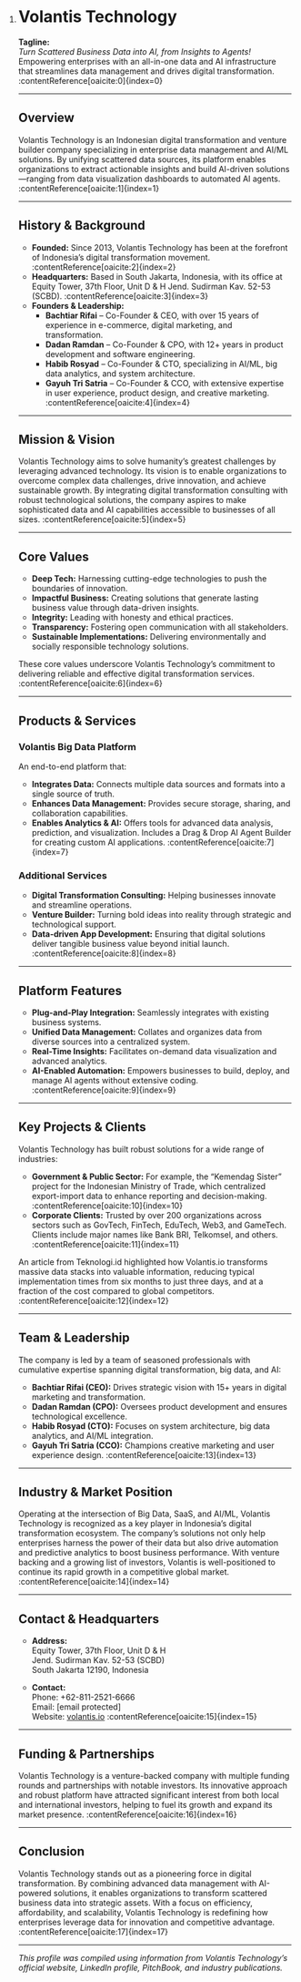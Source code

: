 1. # Volantis Technology

   **Tagline:**  
   *Turn Scattered Business Data into AI, from Insights to Agents!*  
   Empowering enterprises with an all-in-one data and AI infrastructure that streamlines data management and drives digital transformation. :contentReference[oaicite:0]{index=0}

   ---

   ## Overview

   Volantis Technology is an Indonesian digital transformation and venture builder company specializing in enterprise data management and AI/ML solutions. By unifying scattered data sources, its platform enables organizations to extract actionable insights and build AI-driven solutions—ranging from data visualization dashboards to automated AI agents. :contentReference[oaicite:1]{index=1}

   ---

   ## History & Background

   - **Founded:** Since 2013, Volantis Technology has been at the forefront of Indonesia’s digital transformation movement. :contentReference[oaicite:2]{index=2}
   - **Headquarters:** Based in South Jakarta, Indonesia, with its office at Equity Tower, 37th Floor, Unit D & H Jend. Sudirman Kav. 52-53 (SCBD). :contentReference[oaicite:3]{index=3}
   - **Founders & Leadership:**  
     - **Bachtiar Rifai** – Co-Founder & CEO, with over 15 years of experience in e-commerce, digital marketing, and transformation.  
     - **Dadan Ramdan** – Co-Founder & CPO, with 12+ years in product development and software engineering.  
     - **Habib Rosyad** – Co-Founder & CTO, specializing in AI/ML, big data analytics, and system architecture.  
     - **Gayuh Tri Satria** – Co-Founder & CCO, with extensive expertise in user experience, product design, and creative marketing. :contentReference[oaicite:4]{index=4}

   ---

   ## Mission & Vision

   Volantis Technology aims to solve humanity’s greatest challenges by leveraging advanced technology. Its vision is to enable organizations to overcome complex data challenges, drive innovation, and achieve sustainable growth. By integrating digital transformation consulting with robust technological solutions, the company aspires to make sophisticated data and AI capabilities accessible to businesses of all sizes. :contentReference[oaicite:5]{index=5}

   ---

   ## Core Values

   - **Deep Tech:** Harnessing cutting-edge technologies to push the boundaries of innovation.
   - **Impactful Business:** Creating solutions that generate lasting business value through data-driven insights.
   - **Integrity:** Leading with honesty and ethical practices.
   - **Transparency:** Fostering open communication with all stakeholders.
   - **Sustainable Implementations:** Delivering environmentally and socially responsible technology solutions.

   These core values underscore Volantis Technology’s commitment to delivering reliable and effective digital transformation services. :contentReference[oaicite:6]{index=6}

   ---

   ## Products & Services

   ### Volantis Big Data Platform
   An end-to-end platform that:
   - **Integrates Data:** Connects multiple data sources and formats into a single source of truth.
   - **Enhances Data Management:** Provides secure storage, sharing, and collaboration capabilities.
   - **Enables Analytics & AI:** Offers tools for advanced data analysis, prediction, and visualization. Includes a Drag & Drop AI Agent Builder for creating custom AI applications. :contentReference[oaicite:7]{index=7}

   ### Additional Services
   - **Digital Transformation Consulting:** Helping businesses innovate and streamline operations.
   - **Venture Builder:** Turning bold ideas into reality through strategic and technological support.
   - **Data-driven App Development:** Ensuring that digital solutions deliver tangible business value beyond initial launch. :contentReference[oaicite:8]{index=8}

   ---

   ## Platform Features

   - **Plug-and-Play Integration:** Seamlessly integrates with existing business systems.
   - **Unified Data Management:** Collates and organizes data from diverse sources into a centralized system.
   - **Real-Time Insights:** Facilitates on-demand data visualization and advanced analytics.
   - **AI-Enabled Automation:** Empowers businesses to build, deploy, and manage AI agents without extensive coding. :contentReference[oaicite:9]{index=9}

   ---

   ## Key Projects & Clients

   Volantis Technology has built robust solutions for a wide range of industries:
   - **Government & Public Sector:** For example, the “Kemendag Sister” project for the Indonesian Ministry of Trade, which centralized export-import data to enhance reporting and decision-making. :contentReference[oaicite:10]{index=10}
   - **Corporate Clients:** Trusted by over 200 organizations across sectors such as GovTech, FinTech, EduTech, Web3, and GameTech. Clients include major names like Bank BRI, Telkomsel, and others. :contentReference[oaicite:11]{index=11}

   An article from Teknologi.id highlighted how Volantis.io transforms massive data stacks into valuable information, reducing typical implementation times from six months to just three days, and at a fraction of the cost compared to global competitors. :contentReference[oaicite:12]{index=12}

   ---

   ## Team & Leadership

   The company is led by a team of seasoned professionals with cumulative expertise spanning digital transformation, big data, and AI:
   - **Bachtiar Rifai (CEO):** Drives strategic vision with 15+ years in digital marketing and transformation.
   - **Dadan Ramdan (CPO):** Oversees product development and ensures technological excellence.
   - **Habib Rosyad (CTO):** Focuses on system architecture, big data analytics, and AI/ML integration.
   - **Gayuh Tri Satria (CCO):** Champions creative marketing and user experience design. :contentReference[oaicite:13]{index=13}

   ---

   ## Industry & Market Position

   Operating at the intersection of Big Data, SaaS, and AI/ML, Volantis Technology is recognized as a key player in Indonesia’s digital transformation ecosystem. The company’s solutions not only help enterprises harness the power of their data but also drive automation and predictive analytics to boost business performance. With venture backing and a growing list of investors, Volantis is well-positioned to continue its rapid growth in a competitive global market. :contentReference[oaicite:14]{index=14}

   ---

   ## Contact & Headquarters

   - **Address:**  
     Equity Tower, 37th Floor, Unit D & H  
     Jend. Sudirman Kav. 52-53 (SCBD)  
     South Jakarta 12190, Indonesia

   - **Contact:**  
     Phone: +62-811-2521-6666  
     Email: [email protected]  
     Website: [volantis.io](https://volantis.io) :contentReference[oaicite:15]{index=15}

   ---

   ## Funding & Partnerships

   Volantis Technology is a venture-backed company with multiple funding rounds and partnerships with notable investors. Its innovative approach and robust platform have attracted significant interest from both local and international investors, helping to fuel its growth and expand its market presence. :contentReference[oaicite:16]{index=16}

   ---

   ## Conclusion

   Volantis Technology stands out as a pioneering force in digital transformation. By combining advanced data management with AI-powered solutions, it enables organizations to transform scattered business data into strategic assets. With a focus on efficiency, affordability, and scalability, Volantis Technology is redefining how enterprises leverage data for innovation and competitive advantage. :contentReference[oaicite:17]{index=17}

   ---

   *This profile was compiled using information from Volantis Technology’s official website, LinkedIn profile, PitchBook, and industry publications.*  
